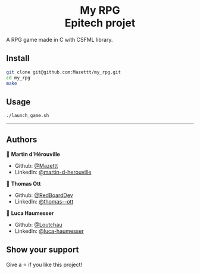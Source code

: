 <h1 align="center">My RPG<br/>Epitech projet</h1>

A RPG game made in C with CSFML library.

## Install

```sh
git clone git@github.com:Mazettt/my_rpg.git
cd my_rpg
make
```

## Usage

```sh
./launch_game.sh
```

***

## Authors

👤 **Martin d'Hérouville**

* Github: [@Mazettt](https://github.com/Mazettt)
* LinkedIn: [@martin-d-herouville](https://linkedin.com/in/martin-d-herouville)

👤 **Thomas Ott**

* Github: [@RedBoardDev](https://github.com/RedBoardDev)
* LinkedIn: [@thomas--ott](https://linkedin.com/in/thomas--ott)

👤 **Luca Haumesser**

* Github: [@Loutchau](https://github.com/Loutchau)
* LinkedIn: [@luca-haumesser](https://linkedin.com/in/luca-haumesser)

## Show your support

Give a ⭐️ if you like this project!
